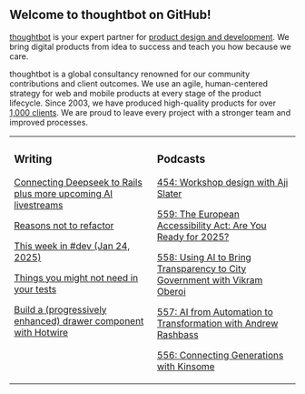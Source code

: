 ## Welcome to thoughtbot on GitHub!

[thoughtbot][1] is your expert partner for [product design and development][2].
We bring digital products from idea to success and teach you how because we
care.

thoughtbot is a global consultancy renowned for our community contributions and
client outcomes. We use an agile, human-centered strategy for web and mobile
products at every stage of the product lifecycle. Since 2003, we have produced
high-quality products for over [1,000 clients][3]. We are proud to leave every
project with a stronger team and improved processes.

<table><tr><td valign="top" width="50%">

### Writing

<!-- blog starts -->
[Connecting Deepseek to Rails plus more upcoming AI livestreams](https://feed.thoughtbot.com/link/24077/16954442/connecting-deepseek-to-rails-plus-more-upcoming-ai-livestreams)

[Reasons not to refactor](https://feed.thoughtbot.com/link/24077/16954443/reasons-not-to-refactor)

[This week in #dev (Jan 24, 2025)](https://feed.thoughtbot.com/link/24077/16954204/this-week-in-dev-jan-24-2025)

[Things you might not need in your tests](https://feed.thoughtbot.com/link/24077/16950371/things-you-might-not-need-in-your-tests)

[Build a (progressively enhanced) drawer component with Hotwire](https://feed.thoughtbot.com/link/24077/16949295/hotwire-drawer)

<!-- blog ends -->
</td><td valign="top" width="50%">

### Podcasts

<!-- podcasts starts -->
[454: Workshop design with Aji Slater](https://bikeshed.thoughtbot.com/454)

[559: The European Accessibility Act: Are You Ready for 2025?](https://podcast.thoughtbot.com/559)

[558: Using AI to Bring Transparency to City Government with Vikram Oberoi](https://podcast.thoughtbot.com/558)

[557: AI from Automation to Transformation with Andrew Rashbass](https://podcast.thoughtbot.com/557)

[556: Connecting Generations with Kinsome](https://podcast.thoughtbot.com/556)

<!-- podcasts ends -->
</td></tr></table>

[1]: https://thoughtbot.com
[2]: https://thoughtbot.com/services
[3]: https://thoughtbot.com/case-studies
